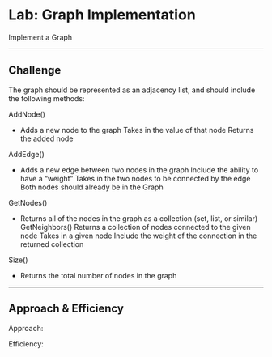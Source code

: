 # Lab: Graph Implementation

Implement a Graph
***

## Challenge

The graph should be represented as an adjacency list, and should include the following methods:

AddNode()
- Adds a new node to the graph
Takes in the value of that node
Returns the added node

AddEdge()
- Adds a new edge between two nodes in the graph
Include the ability to have a “weight”
Takes in the two nodes to be connected by the edge
Both nodes should already be in the Graph

GetNodes()
- Returns all of the nodes in the graph as a collection (set, list, or similar)
GetNeighbors()
Returns a collection of nodes connected to the given node
Takes in a given node
Include the weight of the connection in the returned collection

Size()
- Returns the total number of nodes in the graph
***

## Approach & Efficiency

Approach:


Efficiency:

